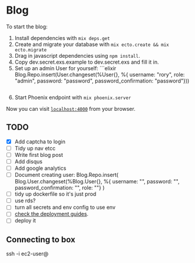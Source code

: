 # Blog

To start the blog:

  1. Install dependencies with `mix deps.get`
  2. Create and migrate your database with `mix ecto.create && mix ecto.migrate`
  3. Drag in javascript dependencies using `npm install`.
  4. Copy dev.secret.exs.example to dev.secret.exs and fill it in.
  5. Set up an admin User for yourself:
    ```elixir
     Blog.Repo.insert(User.changeset(%User{}, %{ username: "rory", role: "admin", password: "password", password_confirmation: "password"}))
     ```
  6. Start Phoenix endpoint with `mix phoenix.server`

Now you can visit [`localhost:4000`](http://localhost:4000) from your browser.

## TODO
 -  [x] Add captcha to login
 -  [ ] Tidy up nav etcc
 -  [ ] Write first blog post
 -  [ ] Add disqus
 -  [ ] Add google analytics
 -  [ ] Document creating user: Blog.Repo.insert( Blog.User.changeset(%Blog.User{}, %{ username: "", password: "", password_confirmation: "", role: ""} )
 -  [ ] tidy up dockerfile so it's just prod
 -  [ ] use rds?
 -  [ ] turn all secrets and env config to use env
 -  [ ] [check the deployment guides](http://www.phoenixframework.org/docs/deployment).
 -  [ ] deploy it

## Connecting to box

ssh -i <key> ec2-user@<public dns for instance>
